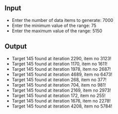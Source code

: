 ## Input

- Enter the number of data items to generate: 7000
- Enter the minimum value of the range: 75 
- Enter the maximum value of the range: 5150

## Output

- Target 145 found at iteration 2290, item no 3123!
- Target 145 found at iteration 1170, item no 1611!
- Target 145 found at iteration 1978, item no 2687!
- Target 145 found at iteration 4689, item no 6473!
- Target 145 found at iteration 268, item no 377!
- Target 145 found at iteration 704, item no 981!
- Target 145 found at iteration 2169, item no 2973!
- Target 145 found at iteration 172, item no 255!
- Target 145 found at iteration 1676, item no 2278!
- Target 145 found at iteration 4208, item no 5784!

